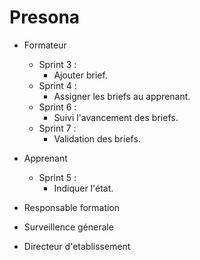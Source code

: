 # Presona
- Formateur
  - Sprint 3 :
     - Ajouter brief.
  - Sprint 4 :
     - Assigner les briefs au apprenant.
  - Sprint 6 :
     - Suivi l'avancement des briefs.
  - Sprint 7 :
     - Validation des briefs.
- Apprenant
  - Sprint 5 :
    - Indiquer l'état.
    
- Responsable formation 
- Surveillence génerale
- Directeur d'etablissement

